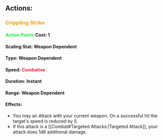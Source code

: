 ## Actions:
### <span style="font-weight:bold;color:rgb(240, 164, 0)">Crippling Strike</span>

#### <span style="font-weight:bold;color:rgb(33, 235, 60)">Action Points</span> Cost: 1
#### Scaling Stat: Weapon Dependent 
#### Type: Weapon Dependent 
#### Speed: <span style="font-weight:bold; color:rgb(235, 33, 53)">Combative</span>
#### Duration: Instant
#### Range: Weapon Dependent
#### Effects:
- You may an Attack with your current weapon. On a successful hit the target's speed is reduced by 5.
- If this attack is a [[Combat#Targeted Attacks:|Targeted Attack]], your attack does 1d6 additional damage.

